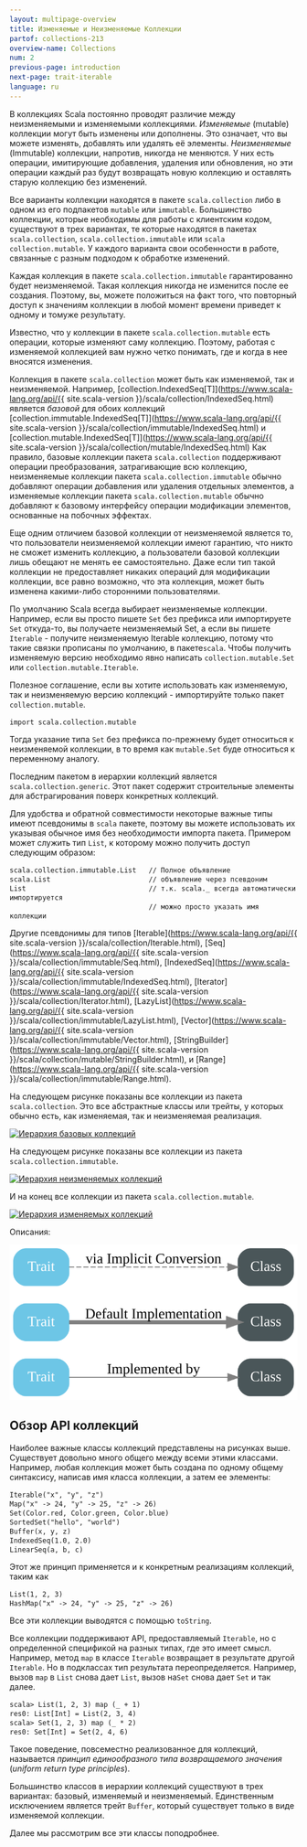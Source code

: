 ```yaml
---
layout: multipage-overview
title: Изменяемые и Неизменяемые Коллекции
partof: collections-213
overview-name: Collections
num: 2
previous-page: introduction
next-page: trait-iterable
language: ru
---
```


В коллекциях Scala постоянно проводят различие между неизменяемыми и изменяемыми коллекциями. _Изменяемые_ (mutable) коллекции могут быть изменены или дополнены. Это означает, что вы можете изменять, добавлять или удалять её элементы. _Неизменяемые_ (Immutable) коллекции, напротив, никогда не меняются. У них есть операции, имитирующие добавления, удаления или обновления, но эти операции каждый раз будут возвращать новую коллекцию и оставлять старую коллекцию без изменений.

Все варианты коллекции находятся в пакете `scala.collection` либо в одном из его подпакетов `mutable` или `immutable`.  Большинство коллекции, которые необходимы для работы с клиентским кодом, существуют в трех вариантах,
те которые находятся в пакетах `scala.collection`, `scala.collection.immutable` или `scala collection.mutable`. У каждого варианта свои особенности в работе, связанные с разным подходом к обработке изменений.

Каждая коллекция в пакете `scala.collection.immutable` гарантированно будет неизменяемой. Такая коллекция никогда не изменится после ее создания. Поэтому, вы, можете положиться на факт того, что повторный доступ к значениям коллекции в любой момент времени приведет к одному и томуже результату. 

Известно, что у коллекции в пакете `scala.collection.mutable` есть операции, которые изменяют саму коллекцию. Поэтому, работая с изменяемой коллекцией вам нужно четко понимать, где и когда в нее вносятся изменения.

Коллекция в пакете `scala.collection` может быть как изменяемой, так и неизменяемой.
Например, [collection.IndexedSeq\[T\]](https://www.scala-lang.org/api/{{ site.scala-version }}/scala/collection/IndexedSeq.html)
является _базовой_ для обоих коллекций [collection.immutable.IndexedSeq\[T\]](https://www.scala-lang.org/api/{{ site.scala-version }}/scala/collection/immutable/IndexedSeq.html)
и
[collection.mutable.IndexedSeq\[T\]](https://www.scala-lang.org/api/{{ site.scala-version }}/scala/collection/mutable/IndexedSeq.html)
Как правило, базовые коллекции пакета `scala.collection` поддерживают операции преобразования, затрагивающие всю коллекцию, неизменяемые коллекции пакета `scala.collection.immutable` обычно добавляют операции добавления или удаления отдельных элементов, а изменяемые коллекции пакета `scala.collection.mutable` обычно добавляют к базовому интерфейсу операции модификации элементов, основанные на побочных эффектах.

Еще одним отличием базовой коллекции от неизменяемой является то, что пользователи неизменяемой коллекции имеют гарантию, что никто не сможет изменить коллекцию, а пользователи базовой коллекции лишь обещают не менять ее самостоятельно. Даже если тип такой коллекции не предоставляет никаких операций для модификации коллекции, все равно возможно, что эта коллекция, может быть изменена какими-либо сторонними пользователями.

По умолчанию Scala всегда выбирает неизменяемые коллекции. Например, если вы просто пишете `Set` без префикса или импортируете `Set` откуда-то, вы получаете неизменяемый Set, а если вы пишете `Iterable` - получите неизменяемую Iterable коллекцию, потому что такие связки прописаны по умолчанию, в пакете`scala`. Чтобы получить изменяемую версию необходимо явно написать `collection.mutable.Set` или `collection.mutable.Iterable`.

Полезное соглашение, если вы хотите использовать как изменяемую, так и неизменяемую версию коллекций - импортируйте только пакет `collection.mutable`.

    import scala.collection.mutable

Тогда указание типа `Set` без префикса по-прежнему будет относиться к неизменяемой коллекции, в то время как `mutable.Set` буде относиться к переменному аналогу.

Последним пакетом в иерархии коллекций является `scala.collection.generic`. Этот пакет содержит строительные элементы для абстрагирования поверх конкретных коллекций.

Для удобства и обратной совместимости некоторые важные типы имеют псевдонимы в `scala` пакете, поэтому вы можете использовать их указывая обычное имя без необходимости импорта пакета. Примером может служить тип `List`, к которому можно получить доступ следующим образом:

    scala.collection.immutable.List   // Полное объявление
    scala.List                        // объявление через псевдоним
    List                              // т.к. scala._ всегда автоматически импортируется
                                      // можно просто указать имя коллекции

Другие псевдонимы для типов 
[Iterable](https://www.scala-lang.org/api/{{ site.scala-version }}/scala/collection/Iterable.html), [Seq](https://www.scala-lang.org/api/{{ site.scala-version }}/scala/collection/immutable/Seq.html), [IndexedSeq](https://www.scala-lang.org/api/{{ site.scala-version }}/scala/collection/immutable/IndexedSeq.html), [Iterator](https://www.scala-lang.org/api/{{ site.scala-version }}/scala/collection/Iterator.html), [LazyList](https://www.scala-lang.org/api/{{ site.scala-version }}/scala/collection/immutable/LazyList.html), [Vector](https://www.scala-lang.org/api/{{ site.scala-version }}/scala/collection/immutable/Vector.html), [StringBuilder](https://www.scala-lang.org/api/{{ site.scala-version }}/scala/collection/mutable/StringBuilder.html), и [Range](https://www.scala-lang.org/api/{{ site.scala-version }}/scala/collection/immutable/Range.html).

На следующем рисунке показаны все коллекции из пакета `scala.collection`.  Это все абстрактные классы или трейты, у которых обычно есть, как изменяемая, так и неизменяемая реализация. 

[![Иерархия базовых коллекций][1]][1]

На следующем рисунке показаны все коллекции из пакета `scala.collection.immutable`.

[![Иерархия неизменяемых коллекций][2]][2]

И на конец все коллекции из пакета `scala.collection.mutable`.

[![Иерархия изменяемых коллекций][3]][3]

Описания:

[![Граф описаний][4]][4]

## Обзор API коллекций ##

Наиболее важные классы коллекций представлены на рисунках выше. Существует довольно много общего между всеми этими классами. Например, любая коллекция может быть создана по одному общему синтаксису, написав имя класса коллекции, а затем ее элементы:

    Iterable("x", "y", "z")
    Map("x" -> 24, "y" -> 25, "z" -> 26)
    Set(Color.red, Color.green, Color.blue)
    SortedSet("hello", "world")
    Buffer(x, y, z)
    IndexedSeq(1.0, 2.0)
    LinearSeq(a, b, c)

Этот же принцип применяется и к конкретным реализациям коллекций, таким как

    List(1, 2, 3)
    HashMap("x" -> 24, "y" -> 25, "z" -> 26)

Все эти коллекции выводятся с помощью `toString`. 

Все коллекции поддерживают API, предоставляемый `Iterable`, но с определенной спецификой на разных типах, где это имеет смысл. Например, метод `map` в классе `Iterable` возвращает в результате другой `Iterable`. Но в подклассах тип результата переопределяется. Например, вызов `map` в `List` снова дает `List`, вызов на`Set` снова дает `Set` и так далее.

    scala> List(1, 2, 3) map (_ + 1)
    res0: List[Int] = List(2, 3, 4)
    scala> Set(1, 2, 3) map (_ * 2)
    res0: Set[Int] = Set(2, 4, 6)

Такое поведение, повсеместно реализованное для коллекций, называется _принцип единообразного типа возвращаемого значения_ (_uniform return type principles_).

Большинство классов в иерархии коллекций существуют в трех вариантах: базовый, изменяемый и неизменяемый. Единственным исключением является трейт `Buffer`, который существует только в виде изменяемой коллекции.

Далее мы рассмотрим все эти классы поподробнее.


  [1]: /resources/images/tour/collections-diagram-213.svg
  [2]: /resources/images/tour/collections-immutable-diagram-213.svg
  [3]: /resources/images/tour/collections-mutable-diagram-213.svg
  [4]: /resources/images/tour/collections-legend-diagram.svg

